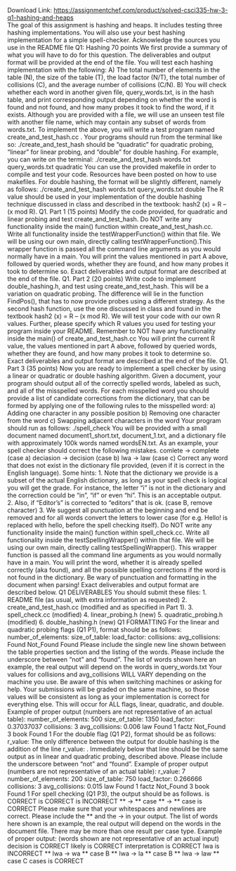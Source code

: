 Download Link: https://assignmentchef.com/product/solved-csci335-hw-3-q1-hashing-and-heaps
<br>
The goal of this assignment is hashing and heaps. It includes testing three hashing implementations. You will also use your best hashing implementation for a simple spell-checker. Acknowledge the sources you use in the README file Q1: Hashing 70 points We first provide a summary of what you will have to do for this question. The deliverables and output format will be provided at the end of the file. You will test each hashing implementation with the following: A) The total number of elements in the table (N), the size of the table (T), the load factor (N/T), the total number of collisions (C), and the average number of collisions (C/N). B) You will check whether each word in another given file, query_words.txt, is in the hash table, and print corresponding output depending on whether the word is found and not found, and how many probes it took to find the word, if it exists. Although you are provided with a file, we will use an unseen test file with another file name, which may contain any subset of words from words.txt. To implement the above, you will write a test program named create_and_test_hash.cc . Your programs should run from the terminal like so: ./create_and_test_hash should be “quadratic” for quadratic probing, “linear” for linear probing, and “double” for double hashing. For example, you can write on the terminal: ./create_and_test_hash words.txt query_words.txt quadratic You can use the provided makefile in order to compile and test your code. Resources have been posted on how to use makefiles. For double hashing, the format will be slightly different, namely as follows: ./create_and_test_hash words.txt query_words.txt double The R value should be used in your implementation of the double hashing technique discussed in class and described in the textbook: hash2 (x) = R – (x mod R). Q1. Part 1 (15 points) Modify the code provided, for quadratic and linear probing and test create_and_test_hash. Do NOT write any functionality inside the main() function within create_and_test_hash.cc. Write all functionality inside the testWrapperFunction() within that file. We will be using our own main, directly calling testWrapperFunction().This wrapper function is passed all the command line arguments as you would normally have in a main. You will print the values mentioned in part A above, followed by queried words, whether they are found, and how many probes it took to determine so. Exact deliverables and output format are described at the end of the file. Q1. Part 2 (20 points) Write code to implement double_hashing.h, and test using create_and_test_hash. This will be a variation on quadratic probing. The difference will lie in the function FindPos(), that has to now provide probes using a different strategy. As the second hash function, use the one discussed in class and found in the textbook hash2 (x) = R – (x mod R). We will test your code with our own R values. Further, please specify which R values you used for testing your program inside your README. Remember to NOT have any functionality inside the main() of create_and_test_hash.cc You will print the current R value, the values mentioned in part A above, followed by queried words, whether they are found, and how many probes it took to determine so. Exact deliverables and output format are described at the end of the file. Q1. Part 3 (35 points) Now you are ready to implement a spell checker by using a linear or quadratic or double hashing algorithm. Given a document, your program should output all of the correctly spelled words, labeled as such, and all of the misspelled words. For each misspelled word you should provide a list of candidate corrections from the dictionary, that can be formed by applying one of the following rules to the misspelled word: a) Adding one character in any possible position b) Removing one character from the word c) Swapping adjacent characters in the word Your program should run as follows: ./spell_check You will be provided with a small document named document1_short.txt, document_1.txt, and a dictionary file with approximately 100k words named wordsEN.txt. As an example, your spell checker should correct the following mistakes. comlete -&gt; complete (case a) deciasion -&gt; decision (case b) lwa -&gt; law (case c) Correct any word that does not exist in the dictionary file provided, (even if it is correct in the English language). Some hints: 1. Note that the dictionary we provide is a subset of the actual English dictionary, as long as your spell check is logical you will get the grade. For instance, the letter “i” is not in the dictionary and the correction could be “in”, “if” or even “hi”. This is an acceptable output. 2. Also, if “Editor’s” is corrected to “editors” that is ok. (case B, remove character) 3. We suggest all punctuation at the beginning and end be removed and for all words convert the letters to lower case (for e.g. Hello! is replaced with hello, before the spell checking itself). Do NOT write any functionality inside the main() function within spell_check.cc. Write all functionality inside the testSpellingWrapper() within that file. We will be using our own main, directly calling testSpellingWrapper(). This wrapper function is passed all the command line arguments as you would normally have in a main. You will print the word, whether it is already spelled correctly (aka found), and all the possible spelling corrections if the word is not found in the dictionary. Be wary of punctuation and formatting in the document when parsing! Exact deliverables and output format are described below. Q1 DELIVERABLES You should submit these files: 1. README file (as usual, with extra information as requested) 2. create_and_test_hash.cc (modified and as specified in Part 1). 3. spell_check.cc (modified) 4. linear_probing.h (new) 5. quadratic_probing.h (modified) 6. double_hashing.h (new) Q1 FORMATTING For the linear and quadratic probing flags (Q1 P1), format should be as follows: number_of_elements: size_of_table: load_factor: collisions: avg_collisions: Found Not_Found Found Please include the single new line shown between the table properties section and the listing of the words. Please include the underscore between “not” and “found”. The list of words shown here an example, the real output will depend on the words in query_words.txt Your values for collisions and avg_collisions WILL VARY depending on the machine you use. Be aware of this when switching machines or asking for help. Your submissions will be graded on the same machine, so those values will be consistent as long as your implementation is correct for everything else. This will occur for ALL flags, linear, quadratic, and double. Example of proper output (numbers are not representative of an actual table): number_of_elements: 500 size_of_table: 1350 load_factor: 0.37037037 collisions: 3 avg_collisions: 0.006 law Found 1 factz Not_Found 3 book Found 1 For the double flag (Q1 P2), format should be as follows: r_value: The only difference between the output for double hashing is the addition of the line r_value: . Immediately below that line should be the same output as in linear and quadratic probing, described above. Please include the underscore between “not” and “found”. Example of proper output (numbers are not representative of an actual table): r_value: 7 number_of_elements: 200 size_of_table: 750 load_factor: 0.266666 collisions: 3 avg_collisions: 0.015 law Found 1 factz Not_Found 3 book Found 1 For spell checking (Q1 P3), the output should be as follows. is CORRECT is CORRECT is INCORRECT ** -&gt; ** case ** -&gt; ** case is CORRECT Please make sure that your whitespaces and newlines are correct. Please include the ** and the -&gt; in your output. The list of words here shown is an example, the real output will depend on the words in the document file. There may be more than one result per case type. Example of proper output: (words shown are not representative of an actual input) decision is CORRECT likely is CORRECT interpretation is CORRECT lwa is INCORRECT ** lwa -&gt; wa ** case B ** lwa -&gt; la ** case B ** lwa -&gt; law ** case C cases is CORRECT